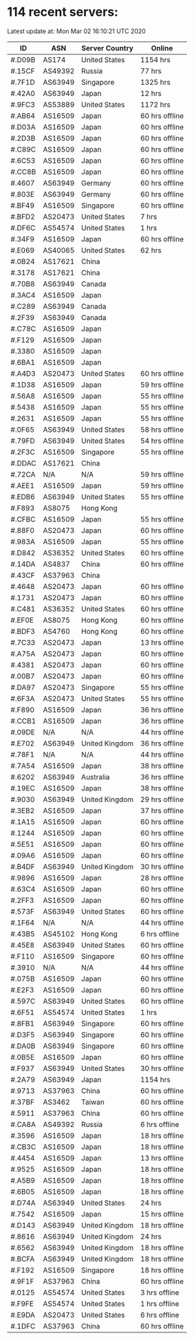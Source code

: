 # 114 recent servers:

Latest update at: Mon Mar 02 16:10:21 UTC 2020

| ID | ASN | Server Country | Online |
| -- | --- | -------------- | ------ |
| #.D09B | AS174 | United States | 1154 hrs |
| #.15CF | AS49392 | Russia | 77 hrs |
| #.7F1D | AS63949 | Singapore | 1325 hrs |
| #.42A0 | AS63949 | Japan | 12 hrs |
| #.9FC3 | AS53889 | United States | 1172 hrs |
| #.AB64 | AS16509 | Japan | 60 hrs offline |
| #.D03A | AS16509 | Japan | 60 hrs offline |
| #.2D3B | AS16509 | Japan | 60 hrs offline |
| #.C89C | AS16509 | Japan | 60 hrs offline |
| #.6C53 | AS16509 | Japan | 60 hrs offline |
| #.CC8B | AS16509 | Japan | 60 hrs offline |
| #.4607 | AS63949 | Germany | 60 hrs offline |
| #.803E | AS63949 | Germany | 60 hrs offline |
| #.BF49 | AS16509 | Singapore | 60 hrs offline |
| #.BFD2 | AS20473 | United States | 7 hrs |
| #.DF6C | AS54574 | United States | 1 hrs |
| #.34F9 | AS16509 | Japan | 60 hrs offline |
| #.E069 | AS40065 | United States | 62 hrs |
| #.0B24 | AS17621 | China | |
| #.3178 | AS17621 | China | |
| #.70B8 | AS63949 | Canada | |
| #.3AC4 | AS16509 | Japan | |
| #.C289 | AS63949 | Canada | |
| #.2F39 | AS63949 | Canada | |
| #.C78C | AS16509 | Japan | |
| #.F129 | AS16509 | Japan | |
| #.3380 | AS16509 | Japan | |
| #.6BA1 | AS16509 | Japan | |
| #.A4D3 | AS20473 | United States | 60 hrs offline |
| #.1D38 | AS16509 | Japan | 59 hrs offline |
| #.56A8 | AS16509 | Japan | 55 hrs offline |
| #.5438 | AS16509 | Japan | 55 hrs offline |
| #.2631 | AS16509 | Japan | 55 hrs offline |
| #.0F65 | AS63949 | United States | 58 hrs offline |
| #.79FD | AS63949 | United States | 54 hrs offline |
| #.2F3C | AS16509 | Singapore | 55 hrs offline |
| #.DDAC | AS17621 | China | |
| #.72CA | N/A | N/A | 59 hrs offline |
| #.AEE1 | AS16509 | Japan | 59 hrs offline |
| #.EDB6 | AS63949 | United States | 55 hrs offline |
| #.F893 | AS8075 | Hong Kong | |
| #.CFBC | AS16509 | Japan | 55 hrs offline |
| #.88F0 | AS20473 | Japan | 60 hrs offline |
| #.983A | AS16509 | Japan | 55 hrs offline |
| #.D842 | AS36352 | United States | 60 hrs offline |
| #.14DA | AS4837 | China | 60 hrs offline |
| #.43CF | AS37963 | China | |
| #.4648 | AS20473 | Japan | 60 hrs offline |
| #.1731 | AS20473 | Japan | 60 hrs offline |
| #.C481 | AS36352 | United States | 60 hrs offline |
| #.EF0E | AS8075 | Hong Kong | 60 hrs offline |
| #.BDF3 | AS4760 | Hong Kong | 60 hrs offline |
| #.7C33 | AS20473 | Japan | 13 hrs offline |
| #.A75A | AS20473 | Japan | 60 hrs offline |
| #.4381 | AS20473 | Japan | 60 hrs offline |
| #.00B7 | AS20473 | Japan | 60 hrs offline |
| #.DA97 | AS20473 | Singapore | 55 hrs offline |
| #.6F3A | AS20473 | United States | 55 hrs offline |
| #.F890 | AS16509 | Japan | 36 hrs offline |
| #.CCB1 | AS16509 | Japan | 36 hrs offline |
| #.09DE | N/A | N/A | 44 hrs offline |
| #.E702 | AS63949 | United Kingdom | 36 hrs offline |
| #.78F1 | N/A | N/A | 44 hrs offline |
| #.7A54 | AS16509 | Japan | 38 hrs offline |
| #.6202 | AS63949 | Australia | 36 hrs offline |
| #.19EC | AS16509 | Japan | 38 hrs offline |
| #.9030 | AS63949 | United Kingdom | 29 hrs offline |
| #.3EB2 | AS16509 | Japan | 37 hrs offline |
| #.1A15 | AS16509 | Japan | 60 hrs offline |
| #.1244 | AS16509 | Japan | 60 hrs offline |
| #.5E51 | AS16509 | Japan | 60 hrs offline |
| #.09A6 | AS16509 | Japan | 60 hrs offline |
| #.B4DF | AS63949 | United Kingdom | 30 hrs offline |
| #.9896 | AS16509 | Japan | 28 hrs offline |
| #.63C4 | AS16509 | Japan | 60 hrs offline |
| #.2FF3 | AS16509 | Japan | 60 hrs offline |
| #.573F | AS63949 | United States | 60 hrs offline |
| #.1F64 | N/A | N/A | 44 hrs offline |
| #.43B5 | AS45102 | Hong Kong | 6 hrs offline |
| #.45E8 | AS63949 | United States | 60 hrs offline |
| #.F110 | AS16509 | Singapore | 60 hrs offline |
| #.3910 | N/A | N/A | 44 hrs offline |
| #.075B | AS16509 | Japan | 60 hrs offline |
| #.E2F3 | AS16509 | Japan | 60 hrs offline |
| #.597C | AS63949 | United States | 60 hrs offline |
| #.6F51 | AS54574 | United States | 1 hrs |
| #.8FB1 | AS63949 | Singapore | 60 hrs offline |
| #.D3F5 | AS63949 | Singapore | 60 hrs offline |
| #.DA0B | AS63949 | Singapore | 60 hrs offline |
| #.0B5E | AS16509 | Japan | 60 hrs offline |
| #.F937 | AS63949 | United States | 30 hrs offline |
| #.2A79 | AS63949 | Japan | 1154 hrs |
| #.9713 | AS37963 | China | 60 hrs offline |
| #.37BF | AS3462 | Taiwan | 60 hrs offline |
| #.5911 | AS37963 | China | 60 hrs offline |
| #.CA8A | AS49392 | Russia | 6 hrs offline |
| #.3596 | AS16509 | Japan | 18 hrs offline |
| #.CB3C | AS16509 | Japan | 18 hrs offline |
| #.4454 | AS16509 | Japan | 13 hrs offline |
| #.9525 | AS16509 | Japan | 18 hrs offline |
| #.A5B9 | AS16509 | Japan | 18 hrs offline |
| #.6B05 | AS16509 | Japan | 18 hrs offline |
| #.D74A | AS63949 | United States | 24 hrs |
| #.7542 | AS16509 | Japan | 15 hrs offline |
| #.D143 | AS63949 | United Kingdom | 18 hrs offline |
| #.8616 | AS63949 | United Kingdom | 24 hrs |
| #.6562 | AS63949 | United Kingdom | 18 hrs offline |
| #.BCFA | AS63949 | United Kingdom | 18 hrs offline |
| #.F192 | AS16509 | Singapore | 18 hrs offline |
| #.9F1F | AS37963 | China | 60 hrs offline |
| #.0125 | AS54574 | United States | 3 hrs offline |
| #.F9FE | AS54574 | United States | 1 hrs offline |
| #.E9DA | AS20473 | United States | 6 hrs offline |
| #.1DFC | AS37963 | China | 60 hrs offline |

